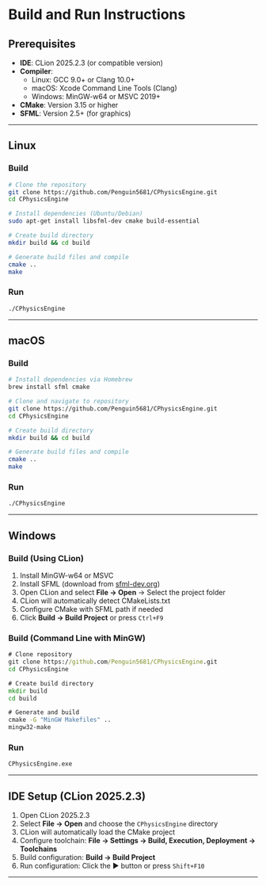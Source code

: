 # Build and Run Instructions

## Prerequisites

- **IDE**: CLion 2025.2.3 (or compatible version)
- **Compiler**:
    - Linux: GCC 9.0+ or Clang 10.0+
    - macOS: Xcode Command Line Tools (Clang)
    - Windows: MinGW-w64 or MSVC 2019+
- **CMake**: Version 3.15 or higher
- **SFML**: Version 2.5+ (for graphics)

---

## Linux

### Build
```bash
# Clone the repository
git clone https://github.com/Penguin5681/CPhysicsEngine.git
cd CPhysicsEngine

# Install dependencies (Ubuntu/Debian)
sudo apt-get install libsfml-dev cmake build-essential

# Create build directory
mkdir build && cd build

# Generate build files and compile
cmake ..
make
```

### Run
```bash
./CPhysicsEngine
```

---

## macOS

### Build
```bash
# Install dependencies via Homebrew
brew install sfml cmake

# Clone and navigate to repository
git clone https://github.com/Penguin5681/CPhysicsEngine.git
cd CPhysicsEngine

# Create build directory
mkdir build && cd build

# Generate build files and compile
cmake ..
make
```

### Run
```bash
./CPhysicsEngine
```

---

## Windows

### Build (Using CLion)
1. Install MinGW-w64 or MSVC
2. Install SFML (download from [sfml-dev.org](https://www.sfml-dev.org))
3. Open CLion and select **File → Open** → Select the project folder
4. CLion will automatically detect CMakeLists.txt
5. Configure CMake with SFML path if needed
6. Click **Build → Build Project** or press `Ctrl+F9`

### Build (Command Line with MinGW)
```cmd
# Clone repository
git clone https://github.com/Penguin5681/CPhysicsEngine.git
cd CPhysicsEngine

# Create build directory
mkdir build
cd build

# Generate and build
cmake -G "MinGW Makefiles" ..
mingw32-make
```

### Run
```cmd
CPhysicsEngine.exe
```

---

## IDE Setup (CLion 2025.2.3)

1. Open CLion 2025.2.3
2. Select **File → Open** and choose the `CPhysicsEngine` directory
3. CLion will automatically load the CMake project
4. Configure toolchain: **File → Settings → Build, Execution, Deployment → Toolchains**
5. Build configuration: **Build → Build Project**
6. Run configuration: Click the ▶️ button or press `Shift+F10`

---
